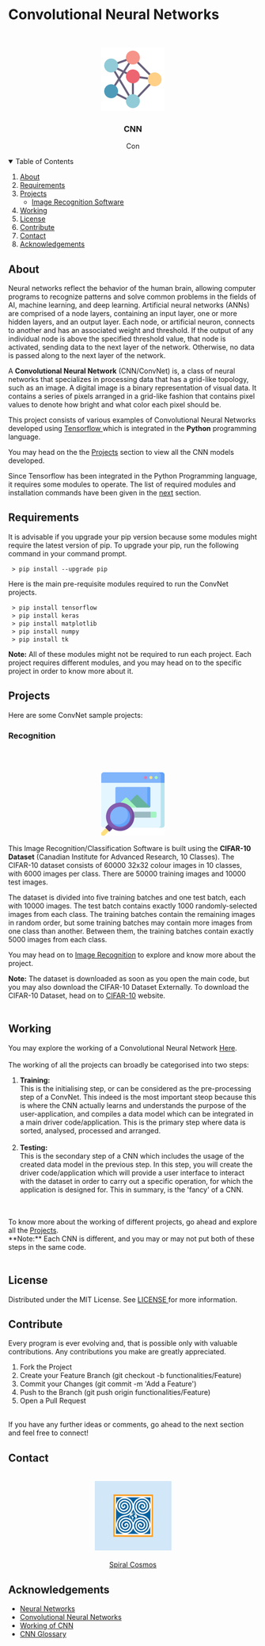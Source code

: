 # Convolutional Neural Networks

<!-- LOGO -->
<br />
<p align="center">
  <a href="https://github.com/Yashvardhang/CNN">
    <img src="Icons/CNN.svg" alt="Logo" width="128" height="128">
  </a>

  <h3 align="center">CNN</h3>
  <p align="center">
   Con
  </p>
</p>

<!-- TABLE OF CONTENTS -->
<details open="open">
  <summary>Table of Contents</summary>
  <ol>
    <li><a href="#about">About</a></li>
    <li><a href="#requirements">Requirements</a></li>
    <li><a href="#projects">Projects</a>
      <ul>
        <li><a href="#recognition">Image Recognition Software</a></li>
      </ul>
    </li>
    <li><a href="#working">Working</a></li>
    <li><a href="#license">License</a></li>
    <li><a href="#contribute">Contribute</a></li>
    <li><a href="#contact">Contact</a></li>
    <li><a href="#acknowledgements">Acknowledgements</a></li>
  </ol>
</details>

<!-- ABOUT -->
## About

Neural networks reflect the behavior of the human brain, allowing computer programs to recognize patterns and solve common problems in the fields of AI, machine learning, and deep learning. Artificial neural networks (ANNs) are comprised of a node layers, containing an input layer, one or more hidden layers, and an output layer. Each node, or artificial neuron, connects to another and has an associated weight and threshold. If the output of any individual node is above the specified threshold value, that node is activated, sending data to the next layer of the network. Otherwise, no data is passed along to the next layer of the network.

A **Convolutional Neural Network** (CNN/ConvNet) is, a class of neural networks that specializes in processing data that has a grid-like topology, such as an image. A digital image is a binary representation of visual data. It contains a series of pixels arranged in a grid-like fashion that contains pixel values to denote how bright and what color each pixel should be.

This project consists of various examples of Convolutional Neural Networks developed using <a href = 'https://www.tensorflow.org/'> Tensorflow </a> which is integrated in the **Python** programming language.

You may head on the the <a href="#projects">Projects</a> section to view all the CNN models developed.

Since Tensorflow has been integrated in the Python Programming language, it requires some modules to operate. The list of required modules and installation commands have been given in the <a href="#requirements">next</a> section.

<!-- REQUIREMENTS -->
## Requirements

It is advisable if you upgrade your pip version because some modules might require the latest version of pip. To upgrade your pip, run the following command in your command prompt.

```
 > pip install --upgrade pip
```

Here is the main pre-requisite modules required to run the ConvNet projects.

```
 > pip install tensorflow
 > pip install keras
 > pip install matplotlib
 > pip install numpy
 > pip install tk
```

**Note:** All of these modules might not be required to run each project. Each project requires different modules, and you may head on to the specific project in order to know more about it.

<!-- PROJECTS -->
## Projects

Here are some ConvNet sample projects:

### Recognition

<br><br>
<p align="center">
  <img src = "Icons/Image.svg" width="128" height="128">
</p>

This Image Recognition/Classification Software is built using the **CIFAR-10 Dataset** (Canadian Institute for Advanced Research, 10 Classes). The CIFAR-10 dataset consists of 60000 32x32 colour images in 10 classes, with 6000 images per class. There are 50000 training images and 10000 test images. <br>

The dataset is divided into five training batches and one test batch, each with 10000 images. The test batch contains exactly 1000 randomly-selected images from each class. The training batches contain the remaining images in random order, but some training batches may contain more images from one class than another. Between them, the training batches contain exactly 5000 images from each class.<br>

You may head on to <a href = 'https://github.com/Yashvardhang/CNN'>Image Recognition</a> to explore and know more about the project.

**Note:** The dataset is downloaded as soon as you open the main code, but you may also download the CIFAR-10 Dataset Externally. To download the CIFAR-10 Dataset, head on to <a href = 'https://www.cs.toronto.edu/~kriz/cifar.html'>CIFAR-10</a> website.
<br><br>

<!-- WORKING -->
## Working

You may explore the working of a Convolutional Neural Network <a href = 'https://towardsdatascience.com/convolutional-neural-network-17fb77e76c05#:~:text=Fully%20Connected%20Layer%20is%20simply,into%20the%20fully%20connected%20layer.'>Here</a>.
<br><br>
The working of all the projects can broadly be categorised into two steps:
<ol>
  <li><b>Training:</b><br>This is the initialising step, or can be considered as the pre-processing step of a ConvNet. This indeed is the most important steop because this is where the CNN actually learns and understands the purpose of the user-application, and compiles a data model which can be integrated in a main driver code/application. This is the primary step where data is sorted, analysed, processed and arranged. </li><br>
  <li><b>Testing:</b><br>This is the secondary step of a CNN which includes the usage of the created data model in the previous step. In this step, you will create the driver code/application which will provide a user interface to interact with the dataset in order to carry out a specific operation, for which the application is designed for. This in summary, is the 'fancy' of a CNN.</li><br>
</ol>
<br>
To know more about the working of different projects, go ahead and explore all the <a href="#projects">Projects</a>.
<br>
**Note:** Each CNN is different, and you may or may not put both of these steps in the same code.
<br><br>

<!-- LICENSE -->
## License

Distributed under the MIT License. See <a href = "https://github.com/YashvardhanG/CNN/blob/main/LICENSE"> LICENSE </a> for more information.

<!-- contribute -->
## Contribute

Every program is ever evolving and, that is possible only with valuable contributions. Any contributions you make are greatly appreciated. 
<ol>
  <li>Fork the Project</li>
  <li>Create your Feature Branch (git checkout -b functionalities/Feature)</li>
  <li>Commit your Changes (git commit -m 'Add a Feature')</li>
  <li>Push to the Branch (git push origin functionalities/Feature)</li>
  <li>Open a Pull Request</li>
</ol>

<br>If you have any further ideas or comments, go ahead to the next section and feel free to connect! 

<!-- CONTACT -->
## Contact

<p align="center">
  <br>
  <img src="https://github.com/YashvardhanG/YashvardhanG/blob/main/Spiral%20Cosmos.png" alt="Logo" width="155" height="140"><br><br>
  <a href = "https://www.spiralcosmos.com">Spiral Cosmos</a>
</p>

<!-- Acknowledgement -->
## Acknowledgements

<ul>
  <li><a href = 'https://www.ibm.com/cloud/learn/neural-networks'>Neural Networks</a></li>
  <li><a href = 'https://towardsdatascience.com/convolutional-neural-networks-explained-9cc5188c4939#:~:text=A%20Convolutional%20Neural%20Network%2C%20also,topology%2C%20such%20as%20an%20image.&text=Each%20neuron%20works%20in%20its,cover%20the%20entire%20visual%20field.'>Convolutional Neural Networks</a></li>
  <li><a href = 'https://towardsdatascience.com/convolutional-neural-network-17fb77e76c05#:~:text=Fully%20Connected%20Layer%20is%20simply,into%20the%20fully%20connected%20layer.'>Working of CNN</a></li>
  <li><a href = 'https://developers.google.com/machine-learning/glossary/#convolutional_neural_network'>CNN Glossary</a></li>
</ul>

